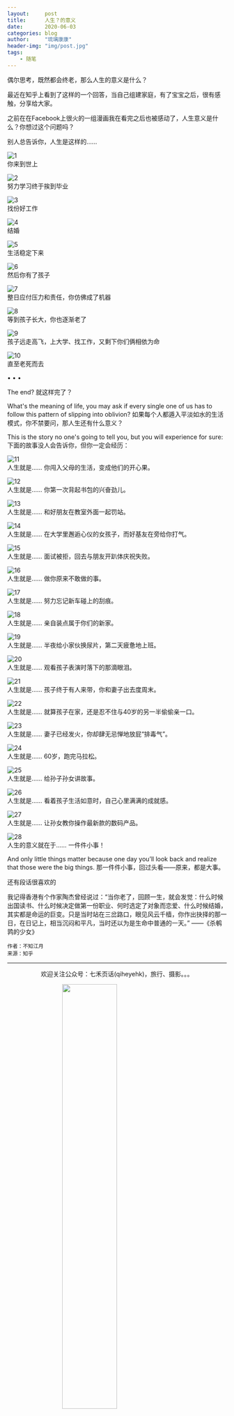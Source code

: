 ```yaml
---
layout:     post
title:      人生？的意义
date:       2020-06-03
categories: blog
author:     "琉璃康康"
header-img: "img/post.jpg"
tags:
    - 随笔
---
```


<style>
img{
  display:block;
  margin:0
  auto;
}
</style>

<meta name="referrer" content="never">


偶尔思考，既然都会终老，那么人生的意义是什么？

最近在知乎上看到了这样的一个回答，当自己组建家庭，有了宝宝之后，很有感触，分享给大家。


之前在在Facebook上很火的一组漫画我在看完之后也被感动了，人生意义是什么？你想过这个问题吗？

别人总告诉你，人生是这样的……

![1][1]
你来到世上

![2][2]
努力学习终于挨到毕业

![3][3]
找份好工作

![4][4]
结婚

![5][5]
生活稳定下来

![6][6]
然后你有了孩子

![7][7]
整日应付压力和责任，你仿佛成了机器

![8][8]
等到孩子长大，你也逐渐老了

![9][9]
孩子远走高飞，上大学、找工作，又剩下你们俩相依为命

![10][10]
直至老死而去

• • •

The end? 就这样完了？

What's the meaning of life, you may ask if every single one of us has to follow this pattern of slipping into oblivion?
如果每个人都遁入平淡如水的生活模式，你不禁要问，那人生还有什么意义？

This is the story no one's going to tell you, but you will experience for sure:
下面的故事没人会告诉你，但你一定会经历：

![11][11]
人生就是……
你闯入父母的生活，变成他们的开心果。

![12][12]
人生就是……
你第一次背起书包的兴奋劲儿。

![13][13]
人生就是……
和好朋友在教室外面一起罚站。

![14][14]
人生就是……
在大学里邂逅心仪的女孩子，而好基友在旁给你打气。

![15][15]
人生就是……
面试被拒，回去与朋友开趴体庆祝失败。

![16][16]
人生就是……
做你原来不敢做的事。

![17][17]
人生就是……
努力忘记新车碰上的刮痕。

![18][18]
人生就是……
亲自装点属于你们的新家。

![19][19]
人生就是……
半夜给小家伙换尿片，第二天疲惫地上班。

![20][20]
人生就是……
观看孩子表演时落下的那滴眼泪。

![21][21]
人生就是……
孩子终于有人来带，你和妻子出去度周末。

![22][22]
人生就是……
就算孩子在家，还是忍不住与40岁的另一半偷偷亲一口。

![23][23]
人生就是……
妻子已经发火，你却肆无忌惮地放屁“排毒气”。

![24][24]
人生就是……
60岁，跑完马拉松。

![25][25]
人生就是……
给孙子孙女讲故事。

![26][26]
人生就是……
看着孩子生活如意时，自己心里满满的成就感。

![27][27]
人生就是……
让孙女教你操作最新款的数码产品。

![28][28]
人生的意义就在于……
一件件小事！

And only little things matter because one day you’ll look back and realize that those were the big things.
那一件件小事，回过头看——原来，都是大事。

还有段话很喜欢的

我记得香港有个作家陶杰曾经说过：“当你老了，回顾一生，就会发觉：什么时候出国读书、什么时候决定做第一份职业、何时选定了对象而恋爱、什么时候结婚，其实都是命运的巨变。只是当时站在三岔路口，眼见风云千樯，你作出抉择的那一日，在日记上，相当沉闷和平凡，当时还以为是生命中普通的一天。” ——《杀鹌鹑的少女》

```
作者：不知江月
来源：知乎
```

------------
<p align="center">欢迎关注公众号：七禾页话(qiheyehk)，旅行、摄影。。。</p>
<img src="https://mmbiz.qpic.cn/mmbiz_jpg/QqiaFS6NT0eAaCjLpPgUZricqK7lIOO3hYEYIbjibRlYaiaTsib0reaQfQTmaibVw2QqZLibBWpCHJdg0v3V7yX8sQgWw/0?wx_fmt=jpeg" width="50%"/>


[1]:https://mmbiz.qpic.cn/mmbiz_jpg/QqiaFS6NT0eDKuzoWp6zrea6mG3ibicvOXIZvjVC0RlUib8d3sQN4FMnT5JEOZHl3pgfmk8Rzq2PaCZdpfFAhtNTpg/0?wx_fmt=jpeg


[2]:https://mmbiz.qpic.cn/mmbiz_jpg/QqiaFS6NT0eDKuzoWp6zrea6mG3ibicvOXIeVRN3nMqbLibDbzLY6IFrYrpmfJrWQ27HuSGZtWOlV2iaicYziaz2HrV3Q/0?wx_fmt=jpeg


[3]:https://mmbiz.qpic.cn/mmbiz_jpg/QqiaFS6NT0eDKuzoWp6zrea6mG3ibicvOXI13F0MV8oBQMBtIr8lm2WcsMGHq2GxG6QL33ktWpUCY0vWNORMGomyA/0?wx_fmt=jpeg


[4]:https://mmbiz.qpic.cn/mmbiz_jpg/QqiaFS6NT0eDKuzoWp6zrea6mG3ibicvOXI8CNkgGhMzMdMWfqeQ3syFgjTgX0O9m7z8WzZrrgJsp0yUZHJneIbKQ/0?wx_fmt=jpeg


[5]:https://mmbiz.qpic.cn/mmbiz_jpg/QqiaFS6NT0eDKuzoWp6zrea6mG3ibicvOXIos9TgRRUe1Qj9fmd13hso7QbfH1iaD1zS7BovNVYap6HuF0iaHA2SsEA/0?wx_fmt=jpeg


[6]:https://mmbiz.qpic.cn/mmbiz_jpg/QqiaFS6NT0eDKuzoWp6zrea6mG3ibicvOXIIh0BhWwRpQlHWKyTZpI6pxyZ6MwkBogfvPbko80tKlvrvLUic3DKIicg/0?wx_fmt=jpeg


[7]:https://mmbiz.qpic.cn/mmbiz_jpg/QqiaFS6NT0eDKuzoWp6zrea6mG3ibicvOXIQnEFdHrY0kf59o4DeV3fsw5CfsHfHE596jnahh0h445PRERvstJNKg/0?wx_fmt=jpeg


[8]:https://mmbiz.qpic.cn/mmbiz_jpg/QqiaFS6NT0eDKuzoWp6zrea6mG3ibicvOXIEMvNEIVsCNsPia2MRPcA0uxibBCaj8nf2licaVgOoQ1Tu2vT2RNqolmrw/0?wx_fmt=jpeg


[9]:https://mmbiz.qpic.cn/mmbiz_jpg/QqiaFS6NT0eDKuzoWp6zrea6mG3ibicvOXIMobia6sT0fYJzicOuXtv98iaapzhTMmHPRDiadzBgLt2M7uplr8umiatfvw/0?wx_fmt=jpeg


[10]:https://mmbiz.qpic.cn/mmbiz_jpg/QqiaFS6NT0eDKuzoWp6zrea6mG3ibicvOXIob8IG75HvicMTGBS0ynKmI8k1zx8PXbdJbQzSzgibiaqia4O6f0nCiaVWKQ/0?wx_fmt=jpeg


[11]:https://mmbiz.qpic.cn/mmbiz_jpg/QqiaFS6NT0eDKuzoWp6zrea6mG3ibicvOXInLG8V8ZmRBBYWZVoymibmGicDZVwNNgX0XJzkl1m57jjDcnM2NKun7BQ/0?wx_fmt=jpeg


[12]:https://mmbiz.qpic.cn/mmbiz_jpg/QqiaFS6NT0eDKuzoWp6zrea6mG3ibicvOXIMzXtibR8Hd7A8KjWE5vXBWFvAXPdGQZb3bl1cQk6vmyMN46lZ4cps2Q/0?wx_fmt=jpeg


[13]:https://mmbiz.qpic.cn/mmbiz_jpg/QqiaFS6NT0eDKuzoWp6zrea6mG3ibicvOXIMuLMssZfaybYicpSoMqTmNLAke0awMCMBKicMrLFoZpK9qhmoyiaRhX9g/0?wx_fmt=jpeg


[14]:https://mmbiz.qpic.cn/mmbiz_jpg/QqiaFS6NT0eDKuzoWp6zrea6mG3ibicvOXIFE5B6m3jLCZeL4TrpZcF55icIy4kcY5fQDCPzYL0IRS7FEbNfWWjiaKg/0?wx_fmt=jpeg


[15]:https://mmbiz.qpic.cn/mmbiz_jpg/QqiaFS6NT0eDKuzoWp6zrea6mG3ibicvOXIyreDTkkdnkvRo5Ef7GoMbHWL0O0eHAaokbU5SVpHAwSFISlicicuD6kg/0?wx_fmt=jpeg


[16]:https://mmbiz.qpic.cn/mmbiz_jpg/QqiaFS6NT0eDKuzoWp6zrea6mG3ibicvOXIlO71nn13zOWQvkRKpFZDQiaVYmkAa6yjt59QezRtwScwCg40oJZUSzg/0?wx_fmt=jpeg


[17]:https://mmbiz.qpic.cn/mmbiz_jpg/QqiaFS6NT0eDKuzoWp6zrea6mG3ibicvOXILXaWuQCCGEqCVR9BsibIK4r2dLUr8ibIFUCjZulozEB6icOuqNlQOkhvg/0?wx_fmt=jpeg


[18]:https://mmbiz.qpic.cn/mmbiz_jpg/QqiaFS6NT0eDKuzoWp6zrea6mG3ibicvOXI5EyFqpSPaMLP1IQxickXQTMiaiaCjRwxufcfbsheYRTZ3Nzia9nVXLGthw/0?wx_fmt=jpeg


[19]:https://mmbiz.qpic.cn/mmbiz_jpg/QqiaFS6NT0eDKuzoWp6zrea6mG3ibicvOXIZnjKfqhTA18FAuqBbJNh6Wl4P6ffNk41Wxoj1hOwDpTMDuyf2eEQdw/0?wx_fmt=jpeg


[20]:https://mmbiz.qpic.cn/mmbiz_jpg/QqiaFS6NT0eDKuzoWp6zrea6mG3ibicvOXIT9dADDN3zSueW0gyejxyjI806Kiar4tn5Fzc4xMcgCSlf1TZUytqM1w/0?wx_fmt=jpeg


[21]:https://mmbiz.qpic.cn/mmbiz_jpg/QqiaFS6NT0eDKuzoWp6zrea6mG3ibicvOXIhIvmv9o5JyiaV3QZZuSdFmT30aiacx6trrJZfIBP6oQRsQ0TOiaWHvzjA/0?wx_fmt=jpeg


[22]:https://mmbiz.qpic.cn/mmbiz_jpg/QqiaFS6NT0eDKuzoWp6zrea6mG3ibicvOXIiazv2JCpV2mrdia00FmpL3WlVhn6hAEO92IicIltSzrqslicHJWqTIbtUg/0?wx_fmt=jpeg


[23]:https://mmbiz.qpic.cn/mmbiz_jpg/QqiaFS6NT0eDKuzoWp6zrea6mG3ibicvOXIyKlp5sNwKISQhziav2jiamPLLriaclwibvXQk88riaQQ5dUOaETrKLDgSiaA/0?wx_fmt=jpeg


[24]:https://mmbiz.qpic.cn/mmbiz_jpg/QqiaFS6NT0eDKuzoWp6zrea6mG3ibicvOXIpd0eGeiba0zcw6wicdpSCTq1eDbAWwMm4Nb6arCGeOqPEbKqIU57ibyAA/0?wx_fmt=jpeg


[25]:https://mmbiz.qpic.cn/mmbiz_jpg/QqiaFS6NT0eDKuzoWp6zrea6mG3ibicvOXIguiaTBIfHQrYWec5k2rgAp1ebUCDOjibVAEic6m15pczIyibsygALK564w/0?wx_fmt=jpeg


[26]:https://mmbiz.qpic.cn/mmbiz_jpg/QqiaFS6NT0eDKuzoWp6zrea6mG3ibicvOXI7P6GBnib9ZJSelBKficibJdOuZh54N2Aw8kFwvESbcdkO762mocGDQdAQ/0?wx_fmt=jpeg


[27]:https://mmbiz.qpic.cn/mmbiz_jpg/QqiaFS6NT0eDKuzoWp6zrea6mG3ibicvOXIjcGVjnFEGvd19iaUWYQ2KFtRhmNHJtHTHYGnpQ7MJEbvL7VVK6QvrCA/0?wx_fmt=jpeg


[28]:https://mmbiz.qpic.cn/mmbiz_jpg/QqiaFS6NT0eDKuzoWp6zrea6mG3ibicvOXIgR72zDCxNy4Sb19nX2OOc9L47hNibnltZM8gVgzZv5GVjBoK1xPVkFQ/0?wx_fmt=jpeg

